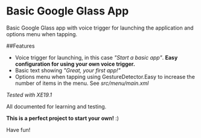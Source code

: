 Basic Google Glass App
===============

Basic Google Glass app with voice trigger for launching the application and options menu when tapping.

##Features

 * Voice trigger for launching, in this case *"Start a basic app"*. **Easy configuration for using your own voice trigger.**
 * Basic text showing *"Great, your first app!"*
 * Options menu when tapping using GestureDetector.Easy to increase the number of items in the menu. See *src/menu/main.xml*
  
*Tested with XE19.1*


All documented for learning and testing. 

**This is a perfect project to start your own!** :)

Have fun!
